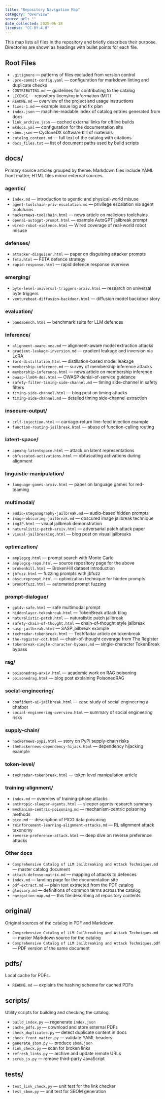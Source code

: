 ```yaml
---
title: "Repository Navigation Map"
category: "Overview"
source_url: ""
date_collected: 2025-06-18
license: "CC-BY-4.0"
---
```


This map lists all files in the repository and briefly describes their purpose.
Directories are shown as headings with bullet points for each file.

## Root Files
- `.gitignore` — patterns of files excluded from version control
- `.pre-commit-config.yaml` — configuration for markdown linting and duplicate checks
- `CONTRIBUTING.md` — guidelines for contributing to the catalog
- `LICENSE` — repository licensing information (MIT)
- `README.md` — overview of the project and usage instructions
- `fixes-1.md` — example issue log and fix plan
- `index.json` — machine-readable index of catalog entries generated from docs
- `link_archive.json` — cached external links for offline builds
- `mkdocs.yml` — configuration for the documentation site
- `sbom.json` — CycloneDX software bill of materials
- `catalog_content.md` — full text of the catalog with citations
- `docs_files.txt` — list of document paths used by build scripts

## docs/
Primary source articles grouped by theme. Markdown files include YAML front matter; HTML files mirror external sources.

### agentic/
- `index.md` — introduction to agentic and physical-world misuse
- `agent-toolchain-priv-escalation.md` — privilege escalation via agent toolchains
- `hackernews-toolchain.html` — news article on malicious toolchains
- `openai-autogpt-prompt.html` — example AutoGPT jailbreak prompt
- `wired-robot-violence.html` — Wired coverage of real-world robot misuse

### defenses/
- `attacker-disguiser.html` — paper on disguising attacker prompts
- `feta.html` — FETA defence strategy
- `rapid-response.html` — rapid defence response overview

### emerging/
- `byte-level-universal-triggers-arxiv.html` — research on universal byte triggers
- `venturebeat-diffusion-backdoor.html` — diffusion model backdoor story

### evaluation/
- `pandabench.html` — benchmark suite for LLM defences

### inference/
- `alignment-aware-mea.md` — alignment-aware model extraction attacks
- `gradient-leakage-inversion.md` — gradient leakage and inversion via LoRA
- `lord-distillation.html` — distillation-based model leakage
- `membership-inference.md` — survey of membership inference attacks
- `membership-inference.html` — news article on membership inference
- `owasp-llm04-dos.html` — OWASP denial-of-service guidance
- `safety-filter-timing-side-channel.md` — timing side-channel in safety filters
- `timing-side-channel.html` — blog post on timing attacks
- `timing-side-channel.md` — detailed timing side-channel extraction

### insecure-output/
- `crlf-injection.html` — carriage-return line-feed injection example
- `function-routing-jailbreak.html` — abuse of function-calling routing

### latent-space/
- `apexhq-latentspace.html` — attack on latent representations
- `obfuscated-activations.html` — obfuscating activations during alignment

### linguistic-manipulation/
- `language-games-arxiv.html` — paper on language games for red-teaming

### multimodal/
- `audio-steganography-jailbreak.md` — audio-based hidden prompts
- `image-obscuring-jailbreak.md` — obscured image jailbreak technique
- `imgJP.html` — visual jailbreak demonstration
- `naturalistic-patch-arxiv.html` — adversarial patch attack paper
- `visual-jailbreaking.html` — blog post on visual jailbreaks

### optimization/
- `amplegcg.html` — prompt search with Monte Carlo
- `amplegcg-repo.html` — source repository page for the above
- `brokenhill.html` — BrokenHill dataset introduction
- `jbfuzz.html` — fuzzing prompts with jbfuzz
- `obscureprompt.html` — optimization technique for hidden prompts
- `promptfuzz.html` — automated prompt fuzzing

### prompt-dialogue/
- `gpt4v-safe.html` — safe multimodal prompt
- `hiddenlayer-tokenbreak.html` — TokenBreak attack blog
- `naturalistic-patch.html` — naturalistic patch jailbreak
- `safety-chain-of-thought.html` — chain-of-thought style jailbreak
- `sasp-jailbreak.html` — SASP jailbreak example
- `techradar-tokenbreak.html` — TechRadar article on tokenbreak
- `the-register-cot.html` — chain-of-thought coverage from The Register
- `tokenbreak-single-character-bypass.md` — single-character TokenBreak bypass

### rag/
- `poisonedrag-arxiv.html` — academic work on RAG poisoning
- `poisonedrag.html` — blog post explaining PoisonedRAG

### social-engineering/
- `confident-ai-jailbreak.html` — case study of social engineering a chatbot
- `social-engineering-overview.html` — summary of social engineering risks

### supply-chain/
- `hackernews-pypi.html` — story on PyPI supply-chain risks
- `thehackernews-dependency-hijack.html` — dependency hijacking example

### token-level/
- `techradar-tokenbreak.html` — token level manipulation article

### training-alignment/
- `index.md` — overview of training-phase attacks
- `anthropic-sleeper-agents.html` — sleeper agents research summary
- `mechanism-centric-poisoning.md` — mechanism-centric poisoning methods
- `pico.md` — description of PICO data poisoning
- `reinforcement-learning-alignment-attacks.md` — RL alignment attack taxonomy
- `reverse-preference-attack.html` — deep dive on reverse preference attacks

### Other docs
- `Comprehensive Catalog of LLM Jailbreaking and Attack Techniques.md` — master catalog document
- `attack-defense-matrix.md` — mapping of attacks to defences
- `index.md` — landing page for the documentation site
- `pdf-extract.md` — plain text extracted from the PDF catalog
- `glossary.md` — definitions of common terms across the catalog
- `navigation-map.md` — this file describing all repository contents

## original/
Original sources of the catalog in PDF and Markdown.
- `Comprehensive Catalog of LLM Jailbreaking and Attack Techniques.md` — master
  Markdown source for the catalog
- `Comprehensive Catalog of LLM Jailbreaking and Attack Techniques.pdf` — PDF
  version of the same document

## pdfs/
Local cache for PDFs.
- `README.md` — explains the hashing scheme for cached PDFs

## scripts/
Utility scripts for building and checking the catalog.
- `build_index.py` — regenerate `index.json`
- `cache_pdfs.py` — download and store external PDFs
- `check_duplicates.py` — detect duplicate content in docs
- `check_front_matter.py` — validate YAML headers
- `generate_sbom.py` — produce `sbom.json`
- `link_check.py` — scan for broken links
- `refresh_links.py` — archive and update remote URLs
- `scrub_js.py` — remove third-party JavaScript

## tests/
- `test_link_check.py` — unit test for the link checker
- `test_sbom.py` — unit test for SBOM generation
